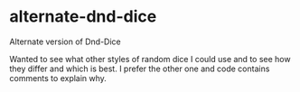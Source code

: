 # alternate-dnd-dice
Alternate version of Dnd-Dice

Wanted to see what other styles of random dice I could use and to see how they differ and which is best. I prefer the other one and code contains comments to explain why. 
